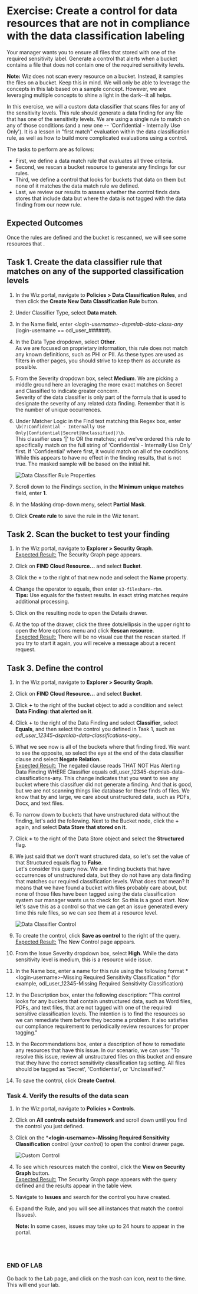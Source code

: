 # Exercise: Create a control for data resources that are not in compliance with the data classification labeling

Your manager wants you to ensure all files that stored with one of the required sensitivity label. Generate a control that alerts when a bucket contains a file that does not contain one of the required sensitivity levels.

**Note:** Wiz does not scan every resource on a bucket. Instead, it samples the files on a bucket. Keep this in mind. We will only be able to leverage the concepts in this lab based on a sample concept. However, we are leveraging multiple concepts to shine a light in the dark--it all helps.

In this exercise, we will a custom data classifier that scans files for any of the sensitivity levels. This rule should generate a data finding for any file that has one of the sensitivity levels. We are using a single rule to match on any of those conditions (and a new one -- 'Confidential - Internally Use Only'). It is a lesson in "first match" evaluation within the data classification rule, as well as how to build more complicated evaluations using a control. 

The tasks to perform are as follows:
* First, we define a data match rule that evaluates all three criteria.
* Second, we rescan a bucket resource to generate any findings for our rules.
* Third, we define a control that looks for buckets that data on them but none of it matches the data match rule we defined.  
* Last, we review our results to assess whether the control finds data stores that include data but where the data is not tagged with the data finding from our neew rule.

## Expected Outcomes

Once the rules are defined and the bucket is rescanned, we will see some resources that . 

## Task 1. Create the data classifier rule that matches on any of the supported classification levels

1. In the Wiz portal, navigate to **Policies > Data Classification Rules**, and then click the **Create New Data Classification Rule** button.

1. Under Classifier Type, select **Data match**.

1. In the Name field, enter *\<login-username\>-dspmlab-data-class-any* (login-username == odl_user_######).

1. In the Data Type dropdown, select **Other**. <br/>
As we are focused on proprietary information, this rule does not match any known definitions, such as PHI or PII. As these types are used as filters in other pages, you should strive to keep them as accurate as possible.

1. From the Severity dropdown box, select **Medium**. We are picking a middle ground here an leveraging the more exact matches on Secret and Classified to indicate greater concern.
    <br/>Severity of the data classifier is only part of the formula that is used to designate the severity of any related data finding. Remember that it is the number of unique occurrences.

1. Under Matcher Logic in the Find text matching this Regex box, enter <code>\b(?:Confidential - Internally Use Only|Confidential|Secret|Unclassified|)\b</code>.
    <br/>This classifier uses '|' to OR the matches; and we've ordered this rule to specifically match on the full string of 'Confidential - Internally Use Only' first. If 'Confidential' where first, it would match on all of the conditions. While this appears to have no effect in the finding results, that is not true. The masked sample will be based on the initial hit. 

    ![Data Classifier Rule Properties](img/dspm-classifier-any-settings.png)

1. Scroll down to the Findings section, in the **Minimum unique matches** field, enter **1**.

1. In the Masking drop-down meny, select **Partial Mask**.

1. Click **Create rule** to save the rule in the Wiz tenant.

## Task 2. Scan the bucket to test your finding

1. In the Wiz portal, navigate to **Explorer > Security Graph**.
<br/><ins>Expected Result:</ins> The Security Graph page appears. 

1. Click on **FIND Cloud Resource...** and select **Bucket**.

1. Click the **+** to the right of that new node and select the **Name** property.

1. Change the operator to equals, then enter <code>s3-fileshare-rbm</code>.
    <br/>**Tips:** Use equals for the fastest results. In exact string matches require additional processing. 

1. Click on the resulting node to open the Details drawer.

1. At the top of the drawer, click the three dots/ellipsis in the upper right to open the More options menu and click **Rescan resource**.
    <br/><ins>Expected Result:</ins> There will be no visual cue that the rescan started. If you try to start it again, you will receive a message about a recent request.

## Task 3. Define the control

1. In the Wiz portal, navigate to **Explorer > Security Graph**.

1. Click on **FIND Cloud Resource...** and select **Bucket**.

1. Click **+** to the right of the bucket object to add a condition and select **Data Finding: that alerted on it**.

1. Click **+** to the right of the Data Finding and select **Classifier**, select **Equals**, and then select the control you defined in Task 1, such as *odl_user_12345-dspmlab-data-classifications-any*..

1. What we see now is all of the buckets where that finding fired. We want to see the opposite, so select the eye at the end of the data classifier clause and select **Negate Relation**.
    <br/><ins>Expected Result:</ins> The negated clause reads THAT NOT Has Alerting Data Finding WHERE Classifier equals odl_user_12345-dspmlab-data-classifications-any. This change indicates that you want to see any bucket where this classifuer did not generate a finding. And that is good, but we are not scanning things like database for these finds of files. We know that by and large, we care about unstructured data, such as PDFs, Docx, and text files.

1. To narrow down to buckets that have unstructured data without the finding, let's add the following. Next to the Bucket node, click the **+** again, and select **Data Store that stored on it**.

1. Click **+** to the right of the Data Store object and select the **Structured** flag.

1. We just said that we don't want structured data, so let's set the value of that Structured equals flag to **False**.
    <br/>Let's consider this query now. We are finding buckets that have occurrences of unstructured data, but they do not have any data finding that matches our required classification levels. What does that mean? It means that we have found a bucket with files probably care about, but none of those files have been tagged using the data classification system our manager wants us to check for. So this is a good start. Now let's save this as a control so that we can get an issue generated every time this rule files, so we can see them at a resource level.
   
    ![Data Classifier Control](img/dspm-control-no-classifier-hits.png)
   
1. To create the control, click **Save as control** to the right of the query.
<br/><ins>Expected Result:</ins> The New Control page appears.

1. From the Issue Severity dropdown box, select **High**. While the data sensitivity level is medium, this is a resource wide issue. 

1. In the Name box, enter a name for this rule using the following format *\<login-username\>-Missing Required Sensitivity Classification
\* (for example, odl_user_12345-Missing Required Sensitivity Classification)

1. In the Description box, enter the following description: "This control looks for any buckets that contain unstructured data, such as Word files, PDFs, and text files, that are not tagged with one of the required sensitive classification levels. The intention is to find the resources so we can remediate them before they become a problem. It also satisfies our compliance requirement to periodically review resources for proper tagging."

1. In the Recommendations box, enter a description of how to remediate any resources that have this issue. In our scenario, we can use: "To resolve this issue, review all unstructured files on this bucket and ensure that they have the correct sensitivity classification tag setting. All files should be tagged as 'Secret', 'Confidential', or 'Unclassified'."

1. To save the control, click **Create Control**.

### Task 4. Verify the results of the data scan

1. In the Wiz portal, navigate to **Policies > Controls**.

1. Click on **All controls outside framework** and scroll down until you find the control you just defined.

1. Click on the  ***\<login-username\>-Missing Required Sensitivity Classification** control (*your control*) to open the control drawer page. 

   ![Custom Control](img/dspm-control-final.png)

1. To see which resources match the control, click the **View on Security Graph** button.
    <br/><ins>Expected Result:</ins> The Security Graph page appears with the query defined and the results appear in the table view.

1. Navigate to **Issues** and search for the control you have created.

1. Expand the Rule, and you will see all instances that match the control (Issues).

    **Note:** In some cases, issues may take up to 24 hours to appear in the portal. 

<br/>
<br/>

### END OF LAB

Go back to the Lab page, and click on the trash can icon, next to the time. This will end your lab.

